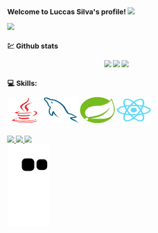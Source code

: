 <div align="">
  <h3>
    Welcome to Luccas Silva's profile!
    <img src="https://media.giphy.com/media/hvRJCLFzcasrR4ia7z/giphy.gif" width="28">
  </h3>
  <p>
    <img src="https://readme-typing-svg.herokuapp.com?size=25&color=ABD200&center=verdadeiro&vCenter=verdadeiro&width=450&lines=I%E2%80%99m+currently+learning+Java+;5%2B+years+of+coding+experience;Always+wanting+to+learn+new+things+">
  </p>
</div>  

### 💹 Github stats
<div align="center">
  <img height="150em" src="https://github-readme-stats.vercel.app/api?username=Luccas-Silva&show_icons=true&theme=merko&include_all_commits=true&count_private=true"/>
  <img height="150em" src="https://github-readme-streak-stats.herokuapp.com?user=Luccas-Silva&theme=merko&hide_border=verdadeiro&locale=pt-br"/>
  <img height="150em" src="https://github-readme-stats.vercel.app/api/top-langs/?username=Luccas-Silva&layout=compact&langs_count=7&theme=merko"/>
</div>

### 💻 Skills:
<div style="display: inline_block">
  <img align="center" alt="java" height="60" width="80" src="https://github.com/devicons/devicon/blob/master/icons/java/java-plain.svg"/>
  <img align="center" alt="mysql" height="60" width="80" src="https://github.com/devicons/devicon/blob/master/icons/mysql/mysql-original.svg"/>
  <img align="center" alt="spring" height="60" width="80" src="https://github.com/devicons/devicon/blob/master/icons/spring/spring-original.svg"/>
  <img align="center" alt="react" height="60" width="80" src="https://github.com/devicons/devicon/blob/master/icons/react/react-original.svg"/>
</div> 
  
##
<div> 
  <a href="https://www.linkedin.com/in/luccas-dos-anjos-correia-da-silva-5b85661a8/" target="_blank">
    <img src="https://img.shields.io/badge/-LinkedIn-%230077B5?style=for-the-badge&logo=linkedin&logoColor=white" target="_blank">
  </a>
  <a href="mailto:lluccas.anjoss@gmail.com"> 
    <img src="https://img.shields.io/badge/-Gmail-%23333?style=for-the-badge&logo=gmail&logoColor=white" target="_blank">
  </a>
  <a href="https://www.instagram.com/_luccaos_/" target="_blank">
    <img src="https://img.shields.io/badge/-Instagram-%23E4405F?style=for-the-badge&logo=instagram&logoColor=white" target="_blank">
  </a>
</div>

<div>
  <img src="https://github.com/Luccas-Silva/Luccas-Silva/blob/output/github-contribution-grid-snake.svg"/>
</div>  
  
  
